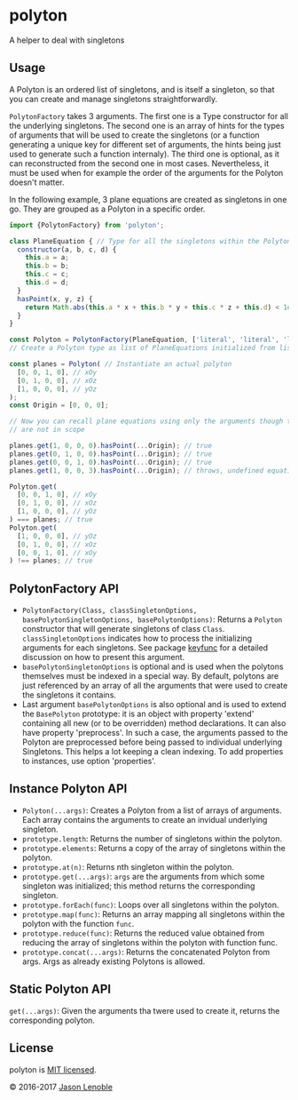# polyton
A helper to deal with singletons

## Usage

A Polyton is an ordered list of singletons, and is itself a singleton, so that you can create and manage singletons straightforwardly.

```PolytonFactory``` takes 3 arguments. The first one is a Type constructor for all the underlying singletons. The second one is an array of hints for the types of arguments that will be used to create the singletons (or a function generating a unique key for different set of arguments, the hints being just used to generate such a function internaly). The third one is optional, as it can reconstructed from the second one in most cases. Nevertheless, it must be used when for example the order of the arguments for the Polyton doesn't matter.

In the following example, 3 plane equations are created as singletons in one go. They are grouped as a Polyton in a specific order.

```js
import {PolytonFactory} from 'polyton';

class PlaneEquation { // Type for all the singletons within the Polyton
  constructor(a, b, c, d) {
    this.a = a;
    this.b = b;
    this.c = c;
    this.d = d;
  }
  hasPoint(x, y, z) {
    return Math.abs(this.a * x + this.b * y + this.c * z + this.d) < 1e-10;
  }
}

const Polyton = PolytonFactory(PlaneEquation, ['literal', 'literal', 'literal', 'literal']);
// Create a Polyton type as list of PlaneEquations initialized from lists of literals

const planes = Polyton( // Instantiate an actual polyton
  [0, 0, 1, 0], // xOy
  [0, 1, 0, 0], // xOz
  [1, 0, 0, 0], // yOz
);
const Origin = [0, 0, 0];

// Now you can recall plane equations using only the arguments though they
// are not in scope

planes.get(1, 0, 0, 0).hasPoint(...Origin); // true
planes.get(0, 1, 0, 0).hasPoint(...Origin); // true
planes.get(0, 0, 1, 0).hasPoint(...Origin); // true
planes.get(1, 0, 0, 3).hasPoint(...Origin); // throws, undefined equation

Polyton.get(
  [0, 0, 1, 0], // xOy
  [0, 1, 0, 0], // xOz
  [1, 0, 0, 0], // yOz
) === planes; // true
Polyton.get(
  [1, 0, 0, 0], // yOz
  [0, 1, 0, 0], // xOz
  [0, 0, 1, 0], // xOy
) !== planes; // true
```

## PolytonFactory API

* ```PolytonFactory(Class, classSingletonOptions, basePolytonSingletonOptions, basePolytonOptions)```: Returns a ```Polyton``` constructor that will generate singletons of class ```Class```. ```classSingletonOptions``` indicates how to process the initializing arguments for each singletons. See package [keyfunc](https://www.npmjs.com/package/keyfunc) for a detailed discussion on how to present this argument.
* ```basePolytonSingletonOptions``` is optional and is used when the polytons themselves must be indexed in a special way. By default, polytons are just referenced by an array of all the arguments that were used to create the singletons it contains.
* Last argument ```basePolytonOptions``` is also optional and is used to extend the ```BasePolyton``` prototype: it is an object with property 'extend' containing all new (or to be overridden) method declarations. It can also have property 'preprocess'. In such a case, the arguments passed to the Polyton are preprocessed before being passed to individual underlying Singletons. This helps a lot keeping a clean indexing. To add properties to instances, use option 'properties'.

##  Instance Polyton API

* ```Polyton(...args)```: Creates a Polyton from a list of arrays of arguments. Each array contains the arguments to create an invidual underlying singleton.
* ```prototype.length```: Returns the number of singletons within the polyton.
* ```prototype.elements```: Returns a copy of the array of singletons within the polyton.
* ```prototype.at(n)```: Returns nth singleton within the polyton.
* ```prototype.get(...args)```: ```args``` are the arguments from which some singleton was initialized; this method returns the corresponding singleton.
* ```prototype.forEach(func)```: Loops over all singletons within the polyton.
* ```prototype.map(func)```: Returns an array mapping all singletons within the polyton with the function ```func```.
* ```prototype.reduce(func)```: Returns the reduced value obtained from reducing the array of singletons within the polyton with function func.
* ```prototype.concat(...args)```: Returns the concatenated Polyton from args. Args as already existing Polytons is allowed.

## Static Polyton API

```get(...args)```: Given the arguments tha twere used to create it, returns the corresponding polyton.

## License

polyton is [MIT licensed](./LICENSE).

© 2016-2017 [Jason Lenoble](mailto:jason.lenoble@gmail.com)
